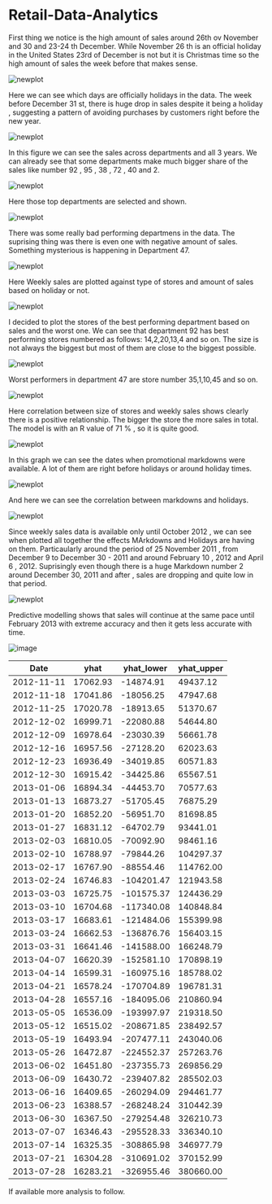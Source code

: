 # Retail-Data-Analytics



First thing we notice is the high amount of sales around 26th ov November and 30 and 23-24 th December. While November 26 th is an official holiday in the United States 23rd of December is not but it is Christmas time so the high amount of sales the week before that makes sense.

![newplot](https://github.com/user-attachments/assets/e5aa2d9d-d972-46d4-90e1-a72baa0ee1a4)

Here we can see which days are officially holidays in the data. The week before December 31 st, there is huge drop in sales despite it being a holiday , suggesting a pattern of avoiding purchases by customers right before the new year.

![newplot](https://github.com/user-attachments/assets/cfec1d07-69b3-46c6-ae2b-22db56bd3d66)


In this figure we can see the sales across departments and all 3 years. We can already see that some departments make much bigger share of the sales like number 92 , 95 , 38 , 72 , 40 and 2.

![newplot](https://github.com/user-attachments/assets/84e6ebae-1530-418d-ba2b-74441c1ddd33)


Here those top departments are selected and shown.

![newplot](https://github.com/user-attachments/assets/7073199f-5782-41aa-8ba8-c02b00ba7d23)



There was some really bad performing departmens in the data. The suprising thing was there is even one with negative amount of sales. Something mysterious is happening in Department 47.

![newplot](https://github.com/user-attachments/assets/40f9279d-d689-4640-a00d-37b013e08181)


Here Weekly sales are plotted against type of stores and amount of sales based on holiday or not.

![newplot](https://github.com/user-attachments/assets/d74e29e3-5157-4309-a883-36a6cce93779)



I decided to plot the stores of the best performing department based on sales and the worst one. We can see that department 92 has best performing stores numbered as follows: 14,2,20,13,4 and so on. The size is not always the biggest but most of them are close to the biggest possible.

![newplot](https://github.com/user-attachments/assets/06380c5a-8280-4816-b98c-67305e308455)


Worst performers in department 47 are store number 35,1,10,45 and so on.

![newplot](https://github.com/user-attachments/assets/1d8e61da-1c5d-43fc-9f63-d88b9f3602aa)



Here correlation between size of stores and weekly sales shows clearly there is a positive relationship. The bigger the store the more sales in total. The model is with an R value of 71 % , so it is quite good.

![newplot](https://github.com/user-attachments/assets/d9fd3189-a5d0-42d4-bdc7-7efca57fea60)


In this graph we can see the dates when promotional markdowns were available. A lot of them are right before holidays or around holiday times.


![newplot](https://github.com/user-attachments/assets/19c8f870-e533-4829-b6fd-f17e7f5dcf1d)

And here we can see the correlation between markdowns and holidays.

![newplot](https://github.com/user-attachments/assets/e6fd74c7-927e-4943-8475-d6efe3b1facd)

Since weekly sales data is available only until October 2012 , we can see when plotted all together the effects MArkdowns and Holidays are having on them. Particaularly around the period of 25 November 2011 , from December 9 to December 30 - 2011 and around February 10 , 2012 and April 6 , 2012. Suprisingly even though there is a huge Markdown number 2 around December 30, 2011 and after , sales are dropping and quite low in that period.


![newplot](https://github.com/user-attachments/assets/3af6299a-5be6-4538-a2fd-83b179905290)


Predictive modelling shows that sales will continue at the same pace until February 2013 with extreme accuracy and then it gets less accurate with time.

![image](https://github.com/user-attachments/assets/b7d48d4e-91c9-4453-9bd9-ed4e85677b3b)

| Date       | yhat        | yhat_lower      | yhat_upper      |
|------------|-------------|-----------------|-----------------|
| 2012-11-11 | 17062.93    | -14874.91       | 49437.12        |
| 2012-11-18 | 17041.86    | -18056.25       | 47947.68        |
| 2012-11-25 | 17020.78    | -18913.65       | 51370.67        |
| 2012-12-02 | 16999.71    | -22080.88       | 54644.80        |
| 2012-12-09 | 16978.64    | -23030.39       | 56661.78        |
| 2012-12-16 | 16957.56    | -27128.20       | 62023.63        |
| 2012-12-23 | 16936.49    | -34019.85       | 60571.83        |
| 2012-12-30 | 16915.42    | -34425.86       | 65567.51        |
| 2013-01-06 | 16894.34    | -44453.70       | 70577.63        |
| 2013-01-13 | 16873.27    | -51705.45       | 76875.29        |
| 2013-01-20 | 16852.20    | -56951.70       | 81698.85        |
| 2013-01-27 | 16831.12    | -64702.79       | 93441.01        |
| 2013-02-03 | 16810.05    | -70092.90       | 98461.16        |
| 2013-02-10 | 16788.97    | -79844.26       | 104297.37       |
| 2013-02-17 | 16767.90    | -88554.46       | 114762.00       |
| 2013-02-24 | 16746.83    | -104201.47      | 121943.58       |
| 2013-03-03 | 16725.75    | -101575.37      | 124436.29       |
| 2013-03-10 | 16704.68    | -117340.08      | 140848.84       |
| 2013-03-17 | 16683.61    | -121484.06      | 155399.98       |
| 2013-03-24 | 16662.53    | -136876.76      | 156403.15       |
| 2013-03-31 | 16641.46    | -141588.00      | 166248.79       |
| 2013-04-07 | 16620.39    | -152581.10      | 170898.19       |
| 2013-04-14 | 16599.31    | -160975.16      | 185788.02       |
| 2013-04-21 | 16578.24    | -170704.89      | 196781.31       |
| 2013-04-28 | 16557.16    | -184095.06      | 210860.94       |
| 2013-05-05 | 16536.09    | -193997.97      | 219318.50       |
| 2013-05-12 | 16515.02    | -208671.85      | 238492.57       |
| 2013-05-19 | 16493.94    | -207477.11      | 243040.06       |
| 2013-05-26 | 16472.87    | -224552.37      | 257263.76       |
| 2013-06-02 | 16451.80    | -237355.73      | 269856.29       |
| 2013-06-09 | 16430.72    | -239407.82      | 285502.03       |
| 2013-06-16 | 16409.65    | -260294.09      | 294461.77       |
| 2013-06-23 | 16388.57    | -268248.24      | 310442.39       |
| 2013-06-30 | 16367.50    | -279254.48      | 326210.73       |
| 2013-07-07 | 16346.43    | -295528.33      | 336340.10       |
| 2013-07-14 | 16325.35    | -308865.98      | 346977.79       |
| 2013-07-21 | 16304.28    | -310691.02      | 370152.99       |
| 2013-07-28 | 16283.21    | -326955.46      | 380660.00       |




If available more analysis to follow.

